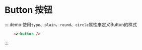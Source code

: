 # Button 按钮

::: demo 使用`type`、`plain`、`round`、`circle`属性来定义Button的样式
``` html 
    <z-button />
```
:::